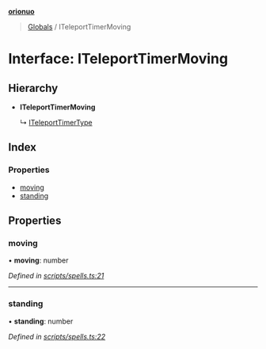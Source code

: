 **[orionuo](../README.md)**

> [Globals](../globals.md) / ITeleportTimerMoving

# Interface: ITeleportTimerMoving

## Hierarchy

* **ITeleportTimerMoving**

  ↳ [ITeleportTimerType](iteleporttimertype.md)

## Index

### Properties

* [moving](iteleporttimermoving.md#moving)
* [standing](iteleporttimermoving.md#standing)

## Properties

### moving

•  **moving**: number

*Defined in [scripts/spells.ts:21](https://github.com/msviha/orionuo/blob/0a4af4e/src/scripts/spells.ts#L21)*

___

### standing

•  **standing**: number

*Defined in [scripts/spells.ts:22](https://github.com/msviha/orionuo/blob/0a4af4e/src/scripts/spells.ts#L22)*
